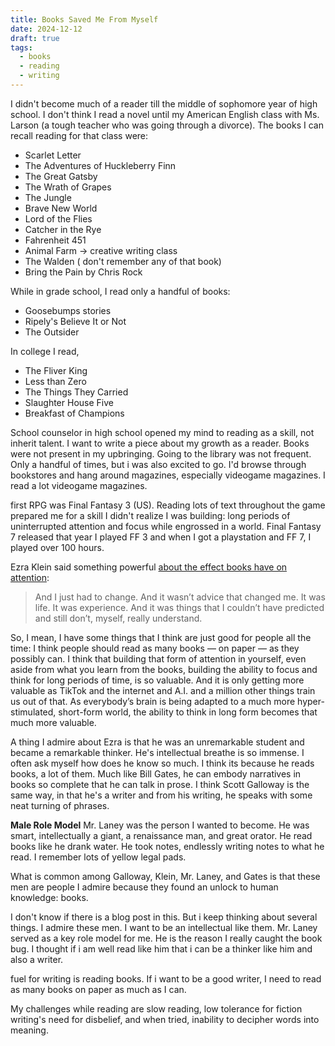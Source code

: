 ```yaml
---
title: Books Saved Me From Myself
date: 2024-12-12
draft: true
tags:
  - books
  - reading
  - writing
---
```


I didn't become much of a reader till the middle of sophomore year of high school.  I don't think I read a novel until my American English class with Ms. Larson (a tough teacher who was going through a divorce). The books I can recall reading for that class were:
- Scarlet Letter
- The Adventures of Huckleberry Finn
- The Great Gatsby
- The Wrath of Grapes
- The Jungle
- Brave New World
- Lord of the Flies
- Catcher in the Rye
- Fahrenheit 451
- Animal Farm -> creative writing class
- The Walden ( don't remember any of that book)
- Bring the Pain by Chris Rock

While in grade school, I read only a handful of books:
- Goosebumps stories
- Ripely's Believe It or Not
- The Outsider

In college I read,
- The Fliver King
- Less than Zero
- The Things They Carried
- Slaughter House Five
- Breakfast of Champions

School counselor in high school opened my mind to reading as a skill, not inherit talent.
I want to write a piece about my growth as a reader. Books were not present in my upbringing. Going to the library was not frequent. Only a handful of times, but i was also excited to go.
I'd browse through bookstores and hang around magazines, especially videogame magazines. I read a lot videogame magazines.

first RPG was Final Fantasy 3 (US). Reading lots of text throughout the game prepared me for a skill I didn't realize I was building: long periods of uninterrupted attention and focus while engrossed in a world. Final Fantasy 7 released that year I played FF 3 and when I got a playstation and FF 7, I played over 100 hours.

Ezra Klein said something powerful [about the effect books have on attention](https://www.nytimes.com/2024/12/10/opinion/ezra-klein-podcast-ama-politics.html):
> And I just had to change. And it wasn’t advice that changed me. It was life. It was experience. And it was things that I couldn’t have predicted and still don’t, myself, really understand.
>
   So, I mean, I have some things that I think are just good for people all the time: I think people should read as many books — on paper — as they possibly can. I think that building that form of attention in yourself, even aside from what you learn from the books, building the ability to focus and think for long periods of time, is so valuable. And it is only getting more valuable as TikTok and the internet and A.I. and a million other things train us out of that. As everybody’s brain is being adapted to a much more hyper-stimulated, short-form world, the ability to think in long form becomes that much more valuable.

A thing I admire about Ezra is that he was an unremarkable student and became a remarkable thinker. He's intellectual breathe is so immense. I often ask myself how does he know so much. I think its because he reads books, a lot of them. Much like Bill Gates, he can embody narratives in books so complete that he can talk in prose. I think Scott Galloway is the same way, in that he's a writer and from his writing, he speaks with some neat turning of phrases.

**Male Role Model**
Mr. Laney was the person I wanted to become. He was smart, intellectually a giant, a renaissance man, and great orator. He read books like he drank water. He took notes, endlessly writing notes to what he read. I remember lots of yellow legal pads.

What is common among Galloway, Klein, Mr. Laney, and Gates is that these men are people I admire because they found an unlock to human knowledge: books.

I don't know if there is a blog post in this. But i keep thinking about several things. I admire these men. I want to be an intellectual like them. Mr. Laney served as a key role model for me. He is the reason I really caught the book bug. I thought if i am well read like him that i can be a thinker like him and also a writer.

fuel for writing is reading books. If i want to be a good writer, I need to read as many books on paper as much as I can.

My challenges while reading are slow reading, low tolerance for fiction writing's need for disbelief, and when tried, inability to decipher words into meaning.
